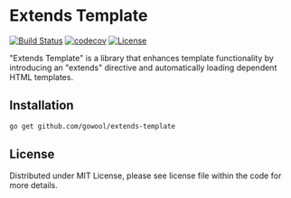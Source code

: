# Extends Template

[![Build Status](https://github.com/gowool/extends-template/workflows/Tests/badge.svg?branch=main)](https://github.com/gowool/extends-template/actions?query=branch%3Amain)
[![codecov](https://codecov.io/gh/gowool/extends-template/branch/main/graph/badge.svg?token=4MQRF2BQ9U)](https://codecov.io/gh/gowool/extends-template)
[![License](https://img.shields.io/dub/l/vibe-d.svg)](https://github.com/gowool/extends-template/blob/main/LICENSE)

"Extends Template" is a library that enhances template functionality by introducing an "extends" directive and automatically loading dependent HTML templates.

## Installation

```sh
go get github.com/gowool/extends-template
```

## License

Distributed under MIT License, please see license file within the code for more details.
